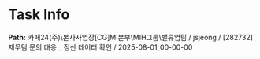 # Task Info

**Path:** 카페24(주)\본사사업장\[CG]MI본부\MIH그룹\밸류업팀 / jsjeong / [282732] 재무팀 문의 대응 _ 정산 데이터 확인 / 2025-08-01_00-00-00

